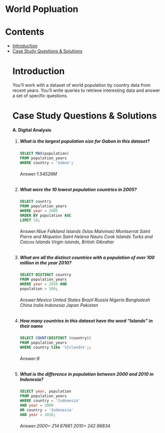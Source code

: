 <h1> World Popluation</h1>
<h1>Contents</h1>

<ul>
  <li><a href="#introduction">Introduction</a></li>
  <li><a href="#casestudyquestionsandsolutions">Case Study Questions & Solutions</a></li>


<h1><a name="introduction">Introduction</a></h1>
<p>You’ll work with a dataset of world population by country data from recent years. You’ll write queries to retrieve interesting data and answer a set of specific questions.


<h1><a name="casestudyquestionsandsolutions"></a>Case Study Questions & Solutions</h1>

<h4><a name="a.digitalanalysis"></a>A. Digital Analysis</h4>
<ol> 
  <li><h5>What is the largest population size for Gabon in this dataset? </h5></li>

  ```sql
SELECT MAX(population)
FROM population_years
WHERE country = 'Gabon';
```
  <h6>Answer:1.54526M</h6>

  
  <li><h5>

What were the 10 lowest population countries in 2005? </h5></li>

  ```sql
SELECT country
FROM population_years
WHERE year = 2005
ORDER BY population ASC
LIMIT 10;
```

   <h6>Answer:Niue
Falkland Islands (Islas Malvinas)
Montserrat
Saint Pierre and Miquelon
Saint Helena
Nauru
Cook Islands
Turks and Caicos Islands
Virgin Islands, British
Gibraltar</h6>


  <li><h5> What are all the distinct countries with a population of over 100 million in the year 2010?</h5></li>

  ```sql
SELECT DISTINCT country
FROM population_years
WHERE year = 2010 AND
population > 100;
```
   <h6>Answer:Mexico
United States
Brazil
Russia
Nigeria
Bangladesh
China
India
Indonesia
Japan
Pakistan</h6>



  <li><h5>How many countries in this dataset have the word “Islands” in their name</h5></li>

  ```sql
SELECT COUNT(DISTINCT (country))
FROM population_years
WHERE country like '%Islands%';;
```
   <h6>Answer:9</h6>



  <li><h5>What is the difference in population between 2000 and 2010 in Indonesia?</h5></li>

  ```sql
SELECT year, population 
FROM population_years
WHERE country = 'Indonesia'
AND year = 2000
OR country = 'Indonesia'
AND year = 2010;
```
   <h6>Answer:2000= 214.67661
2010= 242.96834
</h6>



